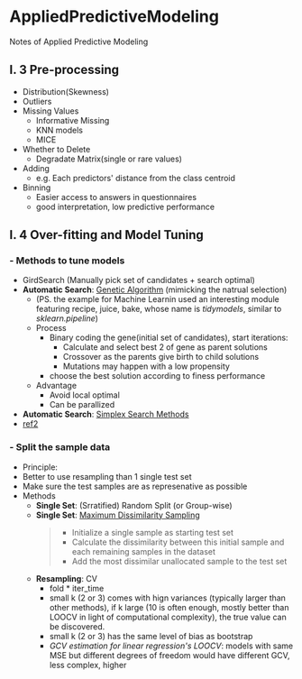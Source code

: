 # AppliedPredictiveModeling
Notes of Applied Predictive Modeling

## I. 3 Pre-processing  
- Distribution(Skewness)
- Outliers
- Missing Values
  - Informative Missing
  - KNN models
  - MICE
- Whether to Delete
  - Degradate Matrix(single or rare values)
- Adding 
  - e.g. Each predictors' distance from the class centroid
- Binning
  - Easier access to answers in questionnaires
  - good interpretation, low predictive performance

## I. 4 Over-fitting and Model Tuning
### - Methods to tune models
  - GirdSearch (Manually pick set of candidates + search optimal)
  - **Automatic Search**: [Genetic Algorithm](https://algoritmaonline.com/optimization-with-genetic-algorithm/#:~:text=Genetic%20Algorithm%20is%20an%20optimization%20algorithm%20that%20use,2%20main%20principles%3A%20natural%20selection%20and%20random%20mutation.) (mimicking the natrual selection)
    - (PS. the example for Machine Learnin used an interesting module featuring recipe, juice, bake, whose name is *tidymodels*, similar to *sklearn.pipeline*)
    - Process
      - Binary coding the gene(initial set of candidates), start iterations:
        - Calculate and select best 2 of gene as parent solutions
        - Crossover as the parents give birth to child solutions
        - Mutations may happen with a low propensity
      - choose the best solution according to finess performance
    - Advantage
      - Avoid local optimal
      - Can be parallized
 - **Automatic Search**: [Simplex Search Methods](https://blog.csdn.net/weixin_45353822/article/details/105948285)
  - [ref2](https://www.shivajicollege.ac.in/sPanel/uploads/econtent/33dfc039a8d88fa01d763d5abcd1df20.pdf#:~:text=The%20simplex%20method%20provides%20a%20systematic%20search%20so,simplex%20method%20is%20presented%20in%20the%20next%20section.)
 
 ### - Split the sample data
 - Principle: 
  - Better to use resampling than 1 single test set
  - Make sure the test samples are as represenative as possible
- Methods
  - **Single Set**: (Srratified) Random Split (or Group-wise)
  - **Single Set**: [Maximum Dissimilarity Sampling](https://scientistcafe.com/ids/datasplittingresampling.html)
    > - Initialize a single sample as starting test set
    > - Calculate the dissimilarity between this initial sample and each remaining samples in the dataset
    > - Add the most dissimilar unallocated sample to the test set
  - **Resampling**: CV
    - fold * iter_time
    - small k (2 or 3) comes with hign variances (typically larger than other methods), if k large (10 is often enough, mostly better than LOOCV in light of computational complexity), the true value can be discovered.
    - small k (2 or 3) has the same level of bias as bootstrap
    - *GCV estimation for linear regression's LOOCV*: models with same MSE but different degrees of freedom would have different GCV, less complex, higher
  
